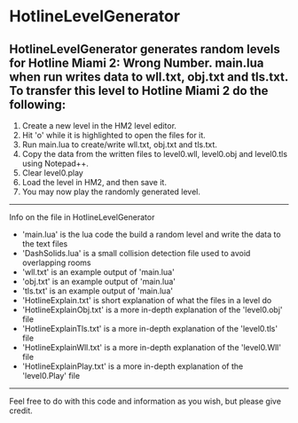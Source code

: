 # HotlineLevelGenerator
HotlineLevelGenerator generates random levels for Hotline Miami 2: Wrong Number.
main.lua when run writes data to wll.txt, obj.txt and tls.txt.
To transfer this level to Hotline Miami 2 do the following:
---
  1. Create a new level in the HM2 level editor.
  2. Hit 'o' while it is highlighted to open the files for it.
  3. Run main.lua to create/write wll.txt, obj.txt and tls.txt.
  4. Copy the data from the written files to level0.wll, level0.obj and level0.tls using Notepad++.
  5. Clear level0.play
  6. Load the level in HM2, and then save it.
  7. You may now play the randomly generated level.

---
Info on the file in HotlineLevelGenerator
  * 'main.lua' is the lua code the build a random level and write the data to the text files
  * 'DashSolids.lua' is a small collision detection file used to avoid overlapping rooms
  * 'wll.txt' is an example output of 'main.lua'
  * 'obj.txt' is an example output of 'main.lua'
  * 'tls.txt' is an example output of 'main.lua'
  * 'HotlineExplain.txt' is short explanation of what the files in a level do
  * 'HotlineExplainObj.txt' is a more in-depth explanation of the 'level0.obj' file
  * 'HotlineExplainTls.txt' is a more in-depth explanation of the 'level0.tls' file
  * 'HotlineExplainWll.txt' is a more in-depth explanation of the 'level0.Wll' file
  * 'HotlineExplainPlay.txt' is a more in-depth explanation of the 'level0.Play' file
---
Feel free to do with this code and information as you wish, but please give credit.
